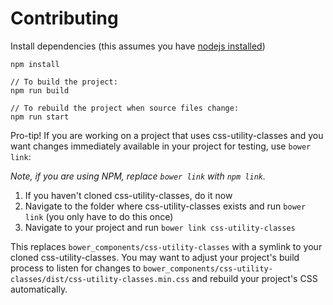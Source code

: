 # Contributing

Install dependencies (this assumes you have [nodejs installed](https://nodejs.org/en/download/package-manager/))
```
npm install

// To build the project:
npm run build

// To rebuild the project when source files change:
npm run start
```

Pro-tip! If you are working on a project that uses css-utility-classes and you want changes immediately available in your project for testing, use `bower link`:

*Note, if you are using NPM, replace `bower link` with `npm link`.*

  1. If you haven't cloned css-utility-classes, do it now
  2. Navigate to the folder where css-utility-classes exists and run `bower link` (you only have to do this once)
  3. Navigate to your project and run `bower link css-utility-classes`

This replaces `bower_components/css-utility-classes` with a symlink to your cloned css-utility-classes. You may want to adjust your project's build process to listen for changes to `bower_components/css-utility-classes/dist/css-utility-classes.min.css` and rebuild your project's CSS automatically.
